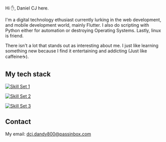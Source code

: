 Hi ✋, Daniel CJ here.

I'm a digital technology ethusiast currently lurking in the web development, and mobile development world, mainly Flutter. I also do scripting with Python either for automation or destroying Operating Systems. Lastly, linux is friend.

There isn't a lot that stands out as interesting about me. I just like learning something new because I find it entertaining and addicting (Just like caffeine☕).

## My tech stack

[![Skill Set 1](https://skillicons.dev/icons?i=flutter,react,tailwind,nodejs,git,firebase,supabase,githubactions
)](https://skillicons.dev)

[![Skill Set 2](https://skillicons.dev/icons?i=html,css,js,py,dart,postgres,sqlite,md,bash,regex
)](https://skillicons.dev)

[![Skill Set 3](https://skillicons.dev/icons?i=vscode,atom,anaconda,figma,ps,materialui,github,linux,ubuntu,debian,
)](https://skillicons.dev)


## Contact

My email: dcj.dandy800@passinbox.com
